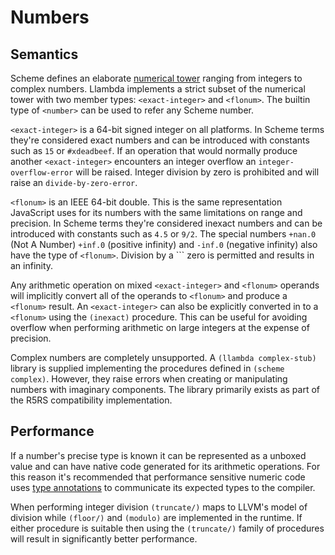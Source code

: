 Numbers
=======

Semantics
---------

Scheme defines an elaborate [numerical tower](http://en.wikipedia.org/wiki/Numerical_tower) ranging from integers to complex numbers. Llambda implements a strict subset of the numerical tower with two member types: ``<exact-integer>`` and ``<flonum>``. The builtin type of ``<number>`` can be used to refer any Scheme number.

``<exact-integer>`` is a 64-bit signed integer on all platforms. In Scheme terms they're considered exact numbers and can be introduced with constants such as ``15`` or ``#xdeadbeef``. If an operation that would normally produce another ``<exact-integer>`` encounters an integer overflow an ``integer-overflow-error`` will be raised. Integer division by zero is prohibited and will raise an ``divide-by-zero-error``.

``<flonum>`` is an IEEE 64-bit double. This is the same representation JavaScript uses for its numbers with the same limitations on range and precision. In Scheme terms they're considered inexact numbers and can be introduced with constants such as ``4.5`` or ``9/2``. The special numbers ``+nan.0`` (Not A Number) ``+inf.0`` (positive infinity) and ``-inf.0`` (negative infinity) also have the type of ``<flonum>``. Division by a `<flonum>`` zero is permitted and results in an infinity.

Any arithmetic operation on mixed ``<exact-integer>`` and ``<flonum>`` operands will implicitly convert all of the operands to ``<flonum>`` and produce a ``<flonum>`` result. An ``<exact-integer>`` can also be explicitly converted in to a ``<flonum>`` using the ``(inexact)`` procedure. This can be useful for avoiding overflow when performing arithmetic on large integers at the expense of precision.

Complex numbers are completely unsupported. A ``(llambda complex-stub)`` library is supplied implementing the procedures defined in ``(scheme complex)``. However, they raise errors when creating or manipulating numbers with imaginary components. The library primarily exists as part of the R5RS compatibility implementation.

Performance
-----------

If a number's precise type is known it can be represented as a unboxed value and can have native code generated for its arithmetic operations. For this reason it's recommended that performance sensitive numeric code uses [type annotations](types.md) to communicate its expected types to the compiler.

When performing integer division ``(truncate/)`` maps to LLVM's model of division while ``(floor/)`` and ``(modulo)`` are implemented in the runtime. If either procedure is suitable then using the ``(truncate/)`` family of procedures will result in significantly better performance.
